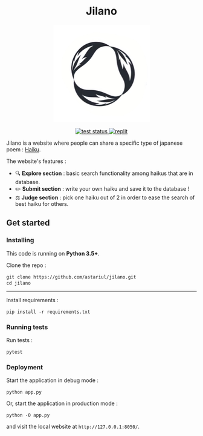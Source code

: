 <h1 align="center">
  Jilano
</h1>

<p align="center">
  <img src="./assets/img/logo.png?raw=true" width=255" height="256" alt="Jilano's logo"/>
</p>

<p align="center">
  <a href="https://github.com/astariul/jilano/actions">
    <img src="https://github.com/astariul/jilano/workflows/tests/badge.svg" alt="test status" />
  </a>
  <a href="https://repl.it/github/astariul/jilano">
    <img src="https://repl.it/badge/github/astariul/jilano" alt="replit" />
  </a>
</p>

Jilano is a website where people can share a specific type of japanese poem : [Haiku](https://en.wikipedia.org/wiki/Haiku).

The website's features : 
* 🔍 **Explore section** : basic search functionality among haikus that are in database.
* ✏️ **Submit section** : write your own haiku and save it to the database !
* ⚖️ **Judge section** : pick one haiku out of 2 in order to ease the search of best haiku for others.

## Get started

### Installing

This code is running on **Python 3.5+**.

Clone the repo :
```
git clone https://github.com/astariul/jilano.git
cd jilano
```

---

Install requirements :
```
pip install -r requirements.txt
```

### Running tests

Run tests :
```
pytest
```

### Deployment

Start the application in debug mode :
```
python app.py
```

Or, start the application in production mode :
```
python -O app.py
```

and visit the local website at `http://127.0.0.1:8050/`.